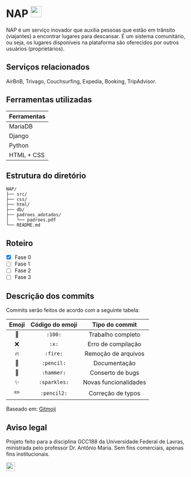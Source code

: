 # NAP <img src="https://files.catbox.moe/cy8ooj.svg" width="30">

NAP é um serviço inovador que auxilia pessoas que estão em trânsito (viajantes) a encontrar lugares para descansar. É um sistema comunitário, ou seja, os lugares disponíveis na plataforma são oferecidos por outros usuários (proprietários).

## Serviços relacionados
AirBnB, Trivago, Couchsurfing, Expedia, Booking, TripAdvisor.

## Ferramentas utilizadas
| Ferramentas|
|------------|
| MariaDB    |
| Django     |
| Python     |
| HTML + CSS |

## Estrutura do diretório
```
NAP/
├── src/
├── css/
├── html/
├── db/
├── padroes_adotados/
│   └── padroes.pdf
└── README.md
```
## Roteiro
- [X] Fase 0
- [ ] Fase 1
- [ ] Fase 2
- [ ] Fase 3

## Descrição dos commits
Commits serão feitos de acordo com a seguinte tabela:

| Emoji      | Código do emoji     | Tipo do commit        |
|:----------:|:-------------------:|:---------------------:|
| :100:      | `:100:`             | Trabalho completo     |
| :x:        | `:x:`               | Erro de compilação    |
| :fire:     | `:fire:`            | Remoção de arquivos   |
| :pencil:   | `:pencil:`          | Documentação          |
| :hammer:   | `:hammer:`          | Conserto de bugs      |
| :sparkles: | `:sparkles:`        | Novas funcionalidades |
| :pencil2:  | `:pencil2:`         | Correção de typos     |

Baseado em: [Gitmoji](https://gitmoji.carloscuesta.me/)

## Aviso legal
Projeto feito para a disciplina GCC188 da Universidade Federal de Lavras, ministrada pelo professor Dr. Antônio Maria. Sem fins comerciais, apenas fins institucionais.

[<img src="https://upload.wikimedia.org/wikipedia/commons/6/62/PD-icon.svg" width="24">](https://unlicense.org)
